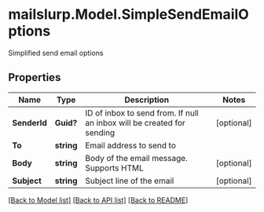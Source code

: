 # mailslurp.Model.SimpleSendEmailOptions
Simplified send email options

## Properties

Name | Type | Description | Notes
------------ | ------------- | ------------- | -------------
**SenderId** | **Guid?** | ID of inbox to send from. If null an inbox will be created for sending | [optional] 
**To** | **string** | Email address to send to | 
**Body** | **string** | Body of the email message. Supports HTML | [optional] 
**Subject** | **string** | Subject line of the email | [optional] 

[[Back to Model list]](../README#documentation-for-models) [[Back to API list]](../README#documentation-for-api-endpoints) [[Back to README]](../README)


